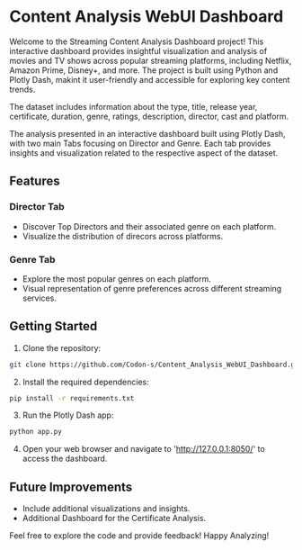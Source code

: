# Content Analysis WebUI Dashboard

Welcome to the Streaming Content Analysis Dashboard project! This interactive dashboard provides insightful visualization and analysis of movies and TV shows across popular streaming platforms, including Netflix, Amazon Prime, Disney+, and more. The project is built using Python and Plotly Dash, makint it user-friendly and accessible for exploring key content trends.

The dataset includes information about the type, title, release year, certificate, duration, genre, ratings, description, director, cast and platform.

The analysis presented in an interactive dashboard built using Plotly Dash, with two main Tabs focusing on Director and Genre. Each tab provides insights and visualization related to the respective aspect of the dataset.

## Features

### Director Tab

* Discover Top Directors and their associated genre on each platform.
* Visualize the distribution of direcors across platforms.

### Genre Tab

* Explore the most popular genres on each platform.
* Visual representation of genre preferences across different streaming services.

## Getting Started

1. Clone the repository:
```bash
git clone https://github.com/Codon-s/Content_Analysis_WebUI_Dashboard.git
```

2. Install the required dependencies:
```bash
pip install -r requirements.txt
```

3. Run the Plotly Dash app:
```bash
python app.py
```

4. Open your web browser and navigate to 'http://127.0.0.1:8050/' to access the dashboard.

## Future Improvements 

* Include additional visualizations and insights.
* Additional Dashboard for the Certificate Analysis.

Feel free to explore the code and provide feedback! Happy Analyzing!